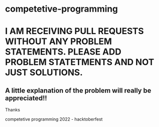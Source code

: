 # competetive-programming

# I AM RECEIVING PULL REQUESTS WITHOUT ANY PROBLEM STATEMENTS. PLEASE ADD PROBLEM STATETMENTS AND NOT JUST SOLUTIONS.
## A little explanation of the problem will really be appreciated!!

Thanks

competetive programming 2022 - hacktoberfest
